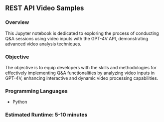 
## REST API Video Samples

### Overview

This Jupyter notebook is dedicated to exploring the process of conducting Q&A sessions using video inputs with the GPT-4V API, demonstrating advanced video analysis techniques.

### Objective

The objective is to equip developers with the skills and methodologies for effectively implementing Q&A functionalities by analyzing video inputs in GPT-4V, enhancing interactive and dynamic video processing capabilities.

### Programming Languages
 - Python

### Estimated Runtime: 5-10 minutes
